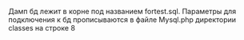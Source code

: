 Дамп бд лежит в корне под названием fortest.sql. Параметры для подключения к бд прописываются в файле Mysql.php директории classes на строке 8
